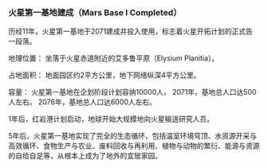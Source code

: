 
### 火星第一基地建成（Mars Base I Completed）

历经11年，火星第一基地于2071建成并投入使用，标志着火星开拓计划的正式告一段落。

地理位置：
坐落于火星赤道附近的艾多鲁平原（Elysium Planitia）。

占地面积：
地面园区约2平方公里，地下网络纵深4平方公里。

容量：
火星第一基地在企划阶段计划容纳10000人，
2071年，基地总人口达500人左右。
2076年，基地总人口达6000人左右。

1年后，红岩港计划启动，地球开始大规模地向火星输送研究人员。

5年后，火星第一基地实现了完全的生态循环，包括温室环境穹顶、水资源开采与高效循环、食物生产与农业、废料回收与再利用、植物与动物的繁衍、能源与资源的自给自足等，从根本上成为了地外的宜居家园。
